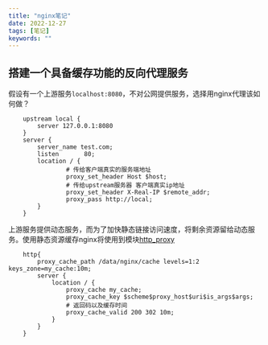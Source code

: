 ```yaml
---
title: "nginx笔记"
date: 2022-12-27
tags: [笔记]
keywords: ""
---
```


## 搭建一个具备缓存功能的反向代理服务

假设有一个上游服务`localhost:8080`，不对公网提供服务，选择用nginx代理该如何做？

```nginx
	upstream local {
		server 127.0.0.1:8080
	}
	server {
		server_name test.com;
		listen       80;
		location / {
				# 传给客户端真实的服务端地址
				proxy_set_header Host $host;
				# 传给upstream服务器 客户端真实ip地址
				proxy_set_header X-Real-IP $remote_addr;
				proxy_pass http://local;
		}
	}
```

上游服务提供动态服务，而为了加快静态链接访问速度，将剩余资源留给动态服务。使用静态资源缓存nginx将使用到模块[http_proxy](https://nginx.org/en/docs/http/ngx_http_proxy_module.html)

```nginx
	http{
		proxy_cache_path /data/nginx/cache levels=1:2 keys_zone=my_cache:10m;
		server {
			location / {
				proxy_cache my_cache;
				proxy_cache_key $scheme$proxy_host$uri$is_args$args;
				# 返回码以及缓存时间
				proxy_cache_valid 200 302 10m;
			}
		}
	}
	
	
```